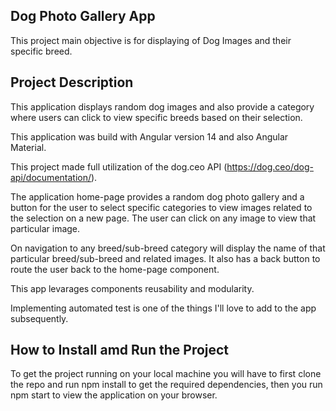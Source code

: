 ## Dog Photo Gallery App

This project main objective is for displaying of Dog Images and their specific breed.

## Project Description

This application displays random dog images and also provide a category where users can click to view specific breeds based on their selection.

This application was build with Angular version 14 and also Angular Material.

This project made full utilization of the dog.ceo API (https://dog.ceo/dog-api/documentation/).

The application home-page provides a random dog photo gallery and a button for the user to select specific categories to view images related to the selection on a new page. The user can click on any image to view that particular image.

On navigation to any breed/sub-breed category will display the name of that particular breed/sub-breed and related images. It also has a back button to route the user back to the home-page component.

This app levarages components reusability and modularity.

Implementing automated test is one of the things I'll love to add to the app subsequently.
## How to Install amd Run the Project

To get the project running on your local machine you will have to first clone the repo and run npm install to get the required dependencies, then you run npm start to view the application on your browser.

